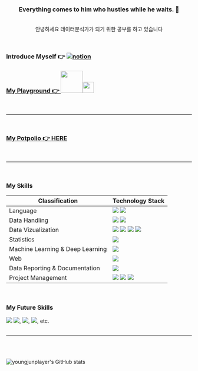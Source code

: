 <div align="center">

### **Everything comes to him who hustles while he waits.** 👋<br>    
<br>안녕하세요 데이터분석가가 되기 위한 공부를 하고 있습니다<br>

<br>
<div align="left">
  
### Introduce Myself 👉 <a href='https://www.notion.so/Youngjun-Park-de3a4765bb6e4af7861662f65a585491'><img alt="notion" src="https://img.shields.io/badge/Notion-000000?style=for-the-badge&logo=Notion&logoColor=white"/>

### My Playground 👉 <a href="https://www.kaggle.com/youngjunplayer"><img src="https://www.kaggle.com/static/images/site-logo.svg" width="60" /><img src="https://www.kaggle.com/static/images/tiers/contributor@192.png" width="30" /> 
<br>

--------------  
<br>

### My Potpolio 👉 [HERE](https://github.com/YoungJun-Player/My_Project/blob/main/%EA%B0%9C%EC%9D%B8%20-%20%EB%82%98%EC%8A%A4%EB%8B%A5%20%EC%A3%BC%EC%8B%9D%20%EB%93%B1%EB%9D%BD%20%EC%97%AC%EB%B6%80%20%EC%98%88%EC%B8%A1/%EC%A3%BC%EC%8B%9D%20%EA%B8%B0%EB%B3%B8%EC%A0%81%20%EB%B6%84%EC%84%9D%EC%9D%98%20%EB%8D%B0%EC%9D%B4%ED%84%B0%20%EB%B6%84%EC%84%9D%EA%B3%BC%20%EB%A8%B8%EC%8B%A0%EB%9F%AC%EB%8B%9D%EC%9D%84%20%ED%99%9C%EC%9A%A9%ED%95%9C%20%EC%98%88%EC%B8%A1.pdf)

<br>

---------------

<br>
<div align="left">
  
### My Skills<br>
|Classification|Technology Stack|
|------|---|
|Language|<img src="https://img.shields.io/badge/Python-3776AB?style=flat-square&logo=Python&logoColor=white"/> <img src="https://img.shields.io/badge/MySQL-3F4F75?style=flat-square&logo=MySQL&logoColor=skyblue"/>|
|Data Handling|<img src="https://img.shields.io/badge/Numpy-013243?style=flat-square&logo=Numpy&logoColor=white"/> <img src="https://img.shields.io/badge/Pandas-150458?style=flat-square&logo=Pandas&logoColor=white"/>|
|Data Vizualization|<img src="https://img.shields.io/badge/Plotly-3F4F75?style=flat-square&logo=Plotly&logoColor=white"/>  <img src="https://img.shields.io/badge/Matplotlib-black?style=flat"/> <img src="https://img.shields.io/badge/Tableau-black?style=flat&logo=Tableau&logoColor=#E97627"/> <img src="https://img.shields.io/badge/seaborn-black?style=flat"/>|
|Statistics|<img src="https://img.shields.io/badge/SciPy-8CAAE6?style=flat-square&logo=scipy&logoColor=white"/>|
|Machine Learning & Deep Learning|<img src="https://img.shields.io/badge/Sklearn-F7931E?style=flat-square&logo=scikit-learn&logoColor=white"/>|
|Web|<img src="https://img.shields.io/badge/Streamlit-FF4B4B?style=flat-square&logo=Streamlit&logoColor=white"/> |
|Data Reporting & Documentation|<img src="https://img.shields.io/badge/Markdown-000000?style=flat-square&logo=Markdown&logoColor=white"/>|
|Project Management|<img src="https://img.shields.io/badge/Slack-4A154B?style=flat-square&logo=Slack&logoColor=white"/> <img src="https://img.shields.io/badge/Notion-000000?style=flat-square&logo=Notion&logoColor=white"/> <img src="https://img.shields.io/badge/Google Drive-4285F4?style=flat-square&logo=googledrive&logoColor=white"/> |

<br>

### My Future Skills<br>

  <img src="https://img.shields.io/badge/R-276DC3?style=flat-square&logo=R&logoColor=white"/>
  <img src="https://img.shields.io/badge/Pytorch-EE4C2C?style=flat-square&logo=Pytorch&logoColor=white"/>,
  <img src="https://img.shields.io/badge/mongoDB-47A248?style=flat-square&logo=MongoDB&logoColor=white">,
  <img src="https://img.shields.io/badge/Google Analytics 4-black?style=flat&logo=googleanalytics&logoColor=#E37400"/>,
  etc.
<br>
<br>

---------------

<br>
<br>

![youngjunplayer's GitHub stats](https://github-readme-stats.vercel.app/api?username=YoungJun-Player&show_icons=true&theme=radical)

</a>
